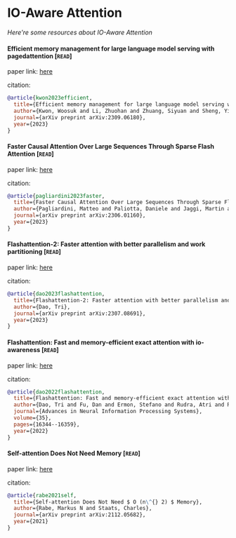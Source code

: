 # IO-Aware Attention
*Here're some resources about IO-Aware Attention*


#### Efficient memory management for large language model serving with pagedattention [`READ`]

paper link: [here](https://arxiv.org/pdf/2309.06180)

citation: 
```bibtex
@article{kwon2023efficient,
  title={Efficient memory management for large language model serving with pagedattention},
  author={Kwon, Woosuk and Li, Zhuohan and Zhuang, Siyuan and Sheng, Ying and Zheng, Lianmin and Yu, Cody Hao and Gonzalez, Joseph E and Zhang, Hao and Stoica, Ion},
  journal={arXiv preprint arXiv:2309.06180},
  year={2023}
}
```
    


#### Faster Causal Attention Over Large Sequences Through Sparse Flash Attention [`READ`]

paper link: [here](https://arxiv.org/pdf/2306.01160)

citation: 
```bibtex
@article{pagliardini2023faster,
  title={Faster Causal Attention Over Large Sequences Through Sparse Flash Attention},
  author={Pagliardini, Matteo and Paliotta, Daniele and Jaggi, Martin and Fleuret, Fran{\c{c}}ois},
  journal={arXiv preprint arXiv:2306.01160},
  year={2023}
}
```
    

#### Flashattention-2: Faster attention with better parallelism and work partitioning [`READ`]

paper link: [here](https://arxiv.org/pdf/2307.08691.pdf?trk=public_post_comment-text)

citation: 
```bibtex
@article{dao2023flashattention,
  title={Flashattention-2: Faster attention with better parallelism and work partitioning},
  author={Dao, Tri},
  journal={arXiv preprint arXiv:2307.08691},
  year={2023}
}
```
    

#### Flashattention: Fast and memory-efficient exact attention with io-awareness [`READ`]

paper link: [here](https://proceedings.neurips.cc/paper_files/paper/2022/file/67d57c32e20fd0a7a302cb81d36e40d5-Paper-Conference.pdf)

citation: 
```bibtex
@article{dao2022flashattention,
  title={Flashattention: Fast and memory-efficient exact attention with io-awareness},
  author={Dao, Tri and Fu, Dan and Ermon, Stefano and Rudra, Atri and R{\'e}, Christopher},
  journal={Advances in Neural Information Processing Systems},
  volume={35},
  pages={16344--16359},
  year={2022}
}
```

#### Self-attention Does Not Need Memory [`READ`]

paper link: [here](https://arxiv.org/pdf/2112.05682)

citation: 
```bibtex
@article{rabe2021self,
  title={Self-attention Does Not Need $ O (n\^{} 2) $ Memory},
  author={Rabe, Markus N and Staats, Charles},
  journal={arXiv preprint arXiv:2112.05682},
  year={2021}
}
```


